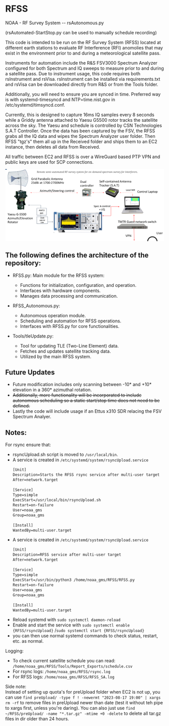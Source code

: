# RFSS
NOAA - RF Survey System -- rsAutonomous.py

(rsAutomated-StartStop.py can be used to manually schedule recording)

This code is intended to be run on the RF Survey System (RFSS) located at different earth stations to evaluate RF Interference (RFI) anomolies that may exist in the environment prior to and during a meteorological satellite pass.  

Instruments for automation include the R&S FSV3000 Spectrum Analyzer configured for both Spectrum and IQ sweeps to measure prior to and during a satellite pass. Due to instrument usage, this code requires both rsInstrument and rsVisa.  rsInstrument can be installed via requirements.txt and rsVisa can be downloaded directly from R&S or from the Tools folder.

Additionally, you will need to ensure you are synced in time.  Preferred way is with systemd-timesyncd and NTP=time.nist.gov in /etc/systemd/timsyncd.conf.

Currently, this is designed to capture 16ms IQ samples every 8 seconds while a Griddy antenna attached to Yaesu G5500 rotor tracks the satellite across the sky.  The Yaesu and schedule is controlled by CSN Technologies S.A.T Controller.  Once the data has been captured by the FSV, the RFSS grabs all the IQ data and wipes the Spectrum Analyzer user folder.  Then RFSS "tgz's" them all up in the Received folder and ships them to an EC2 instance, then deletes all data from Received.  

All traffic between EC2 and RFSS is over a WireGuard based PTP VPN and public keys are used for SCP connections.

![Alt text](image.png)

## The following defines the architecture of the repository:

* RFSS.py: Main module for the RFSS system:
    - Functions for initialization, configuration, and operation.
    - Interfaces with hardware components.
    - Manages data processing and communication.
* RFSS_Autonomous.py: 
    - Autonomous operation module.
    - Scheduling and automation for RFSS operations.
    - Interfaces with RFSS.py for core functionalities.

* Tools/tleUpdate.py: 
    - Tool for updating TLE (Two-Line Element) data.
    - Fetches and updates satellite tracking data.
    - Utilized by the main RFSS system.

## Future Updates
* Future modification includes only scanning between -10* and +10* elevation in a 360* azimuthal rotation.
* ~~Additionally, more functionality will be incorporated to include autonomous scheduling so a static start/stop time does not need to be defined.~~
* Lastly the code will include usage if an Ettus x310 SDR relacing the FSV Spectrum Analyer.

## Notes:
For rsync ensure that:
* rsyncUpload.sh script is moved to `/usr/local/bin`.
* A service is created in `/etc/systemd/system/rsyncUpload.service`
    ```
    [Unit]
    Description=Starts the RFSS rsync service after multi-user target
    After=network.target

    [Service]
    Type=simple
    ExecStart=/usr/local/bin/rsyncUpload.sh
    Restart=on-failure
    User=noaa_gms
    Group=noaa_gms

    [Install]
    WantedBy=multi-user.target

* A service is created in `/etc/systemd/system/rsyncUpload.service`
    ```
    [Unit]
    Description=RFSS service after multi-user target
    After=network.target

    [Service]
    Type=simple
    ExecStart=/usr/bin/python3 /home/noaa_gms/RFSS/RFSS.py
    Restart=on-failure
    User=noaa_gms
    Group=noaa_gms

    [Install]
    WantedBy=multi-user.target

* Reload systemd with `sudo systemctl daemon-reload`
* Enable and start the service with `sudo systemctl enable {RFSS/rsyncUpload}`
/`sudo systemctl start {RFSS/rsyncUpload}`
* you can then use normal systemd commands to check status, restart, etc. as normal.

Logging:</br>
* To check current satellite schedule you can read: `/home/noaa_gms/RFSS/Tools/Report_Exports/schedule.csv`
* For rsync logs: `/home/noaa_gms/RFSS/rsync.log`
* For RFSS logs: `/home/noaa_gms/RFSS/RFSS_SA.log`

Side note:</br> 
Instead of setting up quota's for preUpload folder when EC2 is not up, you can use `find preUpload/ -type f ! -newermt "2023-08-17 19:00" | xargs rm -rf` to remove files in preUpload newer than date (test it without teh pipe to xargs first, unless you're daring).  You  can also just use `find ~/RFSS/preUpload/ -name "*.tar.gz" -mtime +0 -delete` to delete all tar.gz files in dir older than 24 hours.

